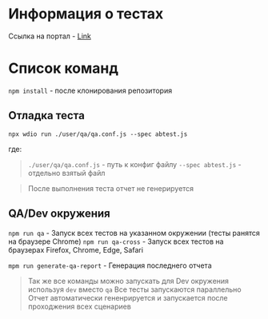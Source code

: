 # Информация о тестах

Ссылка на портал - <a href = "https://the-internet.herokuapp.com/"> Link <a>

# Список команд

`npm install` - после клонирования репозитория

## Отладка теста

`npx wdio run ./user/qa/qa.conf.js --spec abtest.js`    

где:
> `./user/qa/qa.conf.js` - путь к конфиг файлу
> `--spec abtest.js` - отдельно взятый файл

>После выполнения теста отчет не генерируется

## QA/Dev окружения

`npm run qa` - Запуск всех тестов на указанном окружении (тесты ранятся на браузере Chrome)
`npm run qa-cross` - Запуск всех тестов на браузерах Firefox, Chrome, Edge, Safari

`mpm run generate-qa-report` - Генерация последнего отчета

>Так же все команды можно запускать для Dev окружения используя `dev` вместо `qa`
>Все тесты запускаются параллельно
>Отчет автоматически гененрируется и запускается после проходжения всех сценариев
